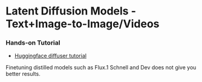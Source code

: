 # Latent Diffusion Models - Text+Image-to-Image/Videos

### Hands-on Tutorial
- [Huggingface diffuser tutorial](https://huggingface.co/docs/diffusers/index)


Finetuning distilled models such as Flux.1 Schnell and Dev does not give you better results.
